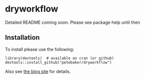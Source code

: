 # dryworkflow

Detailed README coming soon. Please see package help until then

## Installation

To install please use the following:

```{r}
library(devtools)  # available on cran (or github)
devtools::install_github("petebaker/dryworkflow")
```

Also see [the blog site](http://www.petebaker.id.au/r-package-dryworkflow "Peter Baker's R blog") for details.
